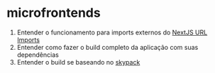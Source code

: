 # microfrontends

1. Entender o funcionamento para imports externos do [NextJS URL Imports](https://nextjs.org/docs/pages/api-reference/next-config-js/urlImports)
2. Entender como fazer o build completo da aplicação com suas dependências
3. Entender o build se baseando no [skypack](https://cdn.skypack.dev/canvas-confetti)
